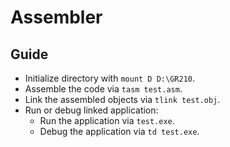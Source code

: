 # Assembler
## Guide
- Initialize directory with `mount D D:\GR210`.
- Assemble the code via `tasm test.asm`.
- Link the assembled objects via `tlink test.obj`.
- Run or debug linked application:
  - Run the application via `test.exe`.
  - Debug the application via `td test.exe`.